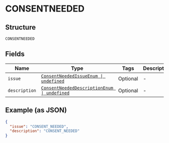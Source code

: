 
# CONSENTNEEDED

## Structure

`CONSENTNEEDED`

## Fields

| Name | Type | Tags | Description |
|  --- | --- | --- | --- |
| `issue` | [`ConsentNeededIssueEnum \| undefined`](../../doc/models/consent-needed-issue-enum.md) | Optional | - |
| `description` | [`ConsentNeededDescriptionEnum \| undefined`](../../doc/models/consent-needed-description-enum.md) | Optional | - |

## Example (as JSON)

```json
{
  "issue": "CONSENT_NEEDED",
  "description": "CONSENT_NEEDED"
}
```

